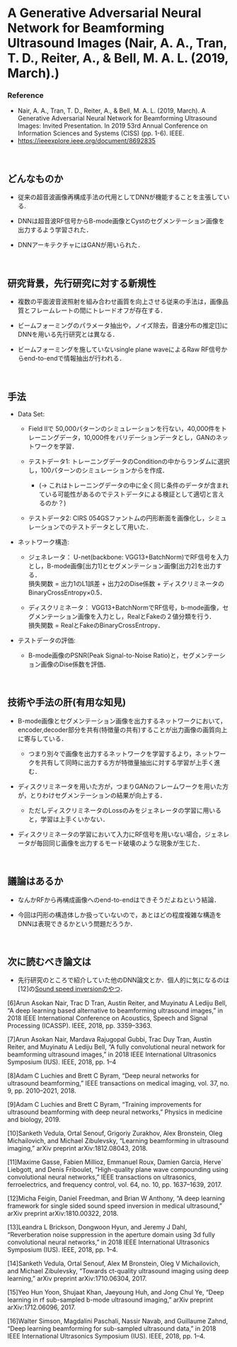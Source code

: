 # A Generative Adversarial Neural Network for Beamforming Ultrasound Images (Nair, A. A., Tran, T. D., Reiter, A., & Bell, M. A. L. (2019, March).)
### Reference
- Nair, A. A., Tran, T. D., Reiter, A., & Bell, M. A. L. (2019, March).
A Generative Adversarial Neural Network for Beamforming Ultrasound Images: Invited Presentation. In 2019 53rd Annual Conference on Information Sciences and Systems (CISS) (pp. 1-6). IEEE.
- https://ieeexplore.ieee.org/document/8692835

<br />

## どんなものか
- 従来の超音波画像再構成手法の代用としてDNNが機能することを主張している.

- DNNは超音波RF信号からB-mode画像とCystのセグメンテーション画像を出力するよう学習された．

- DNNアーキテクチャにはGANが用いられた．


<br />

## 研究背景，先行研究に対する新規性
- 複数の平面波音波照射を組み合わせ画質を向上させる従来の手法は，画像品質とフレームレートの間にトレードオフが存在する．

- ビームフォーミングのパラメータ抽出や，ノイズ除去，音速分布の推定[[1](https://ieeexplore.ieee.org/abstract/document/8772124)]にDNNを用いる先行研究とは異なる．

- ビームフォーミングを施していないsingle plane waveによるRaw RF信号からend-to-endで情報抽出が行われる．


<br />

## 手法
- Data Set:
  - Field IIで 50,000パターンのシミュレーションを行ない，40,000件をトレーニングデータ，10,000件をバリデーションデータとし，GANのネットワークを学習．

  - テストデータ1: トレーニングデータのConditionの中からランダムに選択し，100パターンのシミュレーションからを作成．  
     - (→ これはトレーニングデータの中に全く同じ条件のデータが含まれている可能性があるのでテストデータによる検証として適切と言えるのか？)
 
  - テストデータ2: CIRS 054GSファントムの円形断面を画像化し，シミュレーションでのテストデータとして用いた．

- ネットワーク構造:
  - ジェネレータ： U-net(backbone: VGG13+BatchNorm)でRF信号を入力とし，B-mode画像[出力1]とセグメンテーション画像[出力2]を出力する．  
              損失関数 = 出力1のL1誤差 + 出力2のDise係数 + ディスクリミネータのBinaryCrossEntropy×0.5．   
              
  - ディスクリミネータ： VGG13+BatchNormでRF信号，b-mode画像，セグメンテーション画像を入力とし，RealとFakeの２値分類を行う．  
                   損失関数 = RealとFakeのBinaryCrossEntropy．

- テストデータの評価:
  - B-mode画像のPSNR(Peak Signal-to-Noise Ratio)と，セグメンテーション画像のDise係数を評価．

<br />

## 技術や手法の肝(有用な知見)
- B-mode画像とセグメンテーション画像を出力するネットワークにおいて，encoder,decoder部分を共有(特徴量の共有)することが出力画像の画質向上に寄与している．
  - つまり別々で画像を出力するネットワークを学習するより，ネットワークを共有して同時に出力する方が特徴量抽出に対する学習が上手く進む．
  
- ディスクリミネータを用いた方が，つまりGANのフレームワークを用いた方が，とりわけセグメンテーションの結果が向上する．
  - ただしディスクリミネータのLossのみをジェネレータの学習に用いると，学習は上手くいかない．

- ディスクリミネータの学習において入力にRF信号を用いない場合，ジェネレータが毎回同じ画像を出力するモード破壊のような現象が生じた．

<br />

## 議論はあるか
- なんかRFから再構成画像へのend-to-endはできそうだよねという結論．

- 今回は円形の構造体しか扱っていないので，あとはどの程度複雑な構造をDNNは表現できるかという問題だろうか．

<br />

## 次に読むべき論文は
- 先行研究のところで紹介していた他のDNN論文とか．個人的に気になるのは[12]の[Sound speed inversionのやつ](https://arxiv.org/pdf/1810.00322.pdf)．



[6]Arun Asokan Nair, Trac D Tran, Austin Reiter, and Muyinatu A Lediju
Bell, “A deep learning based alternative to beamforming ultrasound
images,” in 2018 IEEE International Conference on Acoustics, Speech
and Signal Processing (ICASSP). IEEE, 2018, pp. 3359–3363.

[7]Arun Asokan Nair, Mardava Rajugopal Gubbi, Trac Duy Tran, Austin
Reiter, and Muyinatu A Lediju Bell, “A fully convolutional neural network for beamforming ultrasound images,” in 2018 IEEE International
Ultrasonics Symposium (IUS). IEEE, 2018, pp. 1–4

[8]Adam C Luchies and Brett C Byram, “Deep neural networks for
ultrasound beamforming,” IEEE transactions on medical imaging, vol.
37, no. 9, pp. 2010–2021, 2018.

[9]Adam C Luchies and Brett C Byram, “Training improvements for ultrasound beamforming with deep neural networks,” Physics in medicine
and biology, 2019.

[10]Sanketh Vedula, Ortal Senouf, Grigoriy Zurakhov, Alex Bronstein, Oleg
Michailovich, and Michael Zibulevsky, “Learning beamforming in
ultrasound imaging,” arXiv preprint arXiv:1812.08043, 2018.

[11]Maxime Gasse, Fabien Millioz, Emmanuel Roux, Damien Garcia, Herve´
Liebgott, and Denis Friboulet, “High-quality plane wave compounding
using convolutional neural networks,” IEEE transactions on ultrasonics,
ferroelectrics, and frequency control, vol. 64, no. 10, pp. 1637–1639,
2017.

[12]Micha Feigin, Daniel Freedman, and Brian W Anthony, “A deep
learning framework for single sided sound speed inversion in medical
ultrasound,” arXiv preprint arXiv:1810.00322, 2018.

[13]Leandra L Brickson, Dongwoon Hyun, and Jeremy J Dahl, “Reverberation noise suppression in the aperture domain using 3d fully
convolutional neural networks,” in 2018 IEEE International Ultrasonics
Symposium (IUS). IEEE, 2018, pp. 1–4.

[14]Sanketh Vedula, Ortal Senouf, Alex M Bronstein, Oleg V Michailovich,
and Michael Zibulevsky, “Towards ct-quality ultrasound imaging using
deep learning,” arXiv preprint arXiv:1710.06304, 2017.

[15]Yeo Hun Yoon, Shujaat Khan, Jaeyoung Huh, and Jong Chul Ye, “Deep
learning in rf sub-sampled b-mode ultrasound imaging,” arXiv preprint
arXiv:1712.06096, 2017.

[16]Walter Simson, Magdalini Paschali, Nassir Navab, and Guillaume
Zahnd, “Deep learning beamforming for sub-sampled ultrasound data,”
in 2018 IEEE International Ultrasonics Symposium (IUS). IEEE, 2018,
pp. 1–4.
